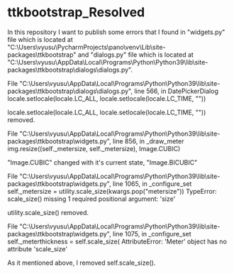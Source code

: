 # ttkbootstrap_Resolved
In this repository I want to publish some errors that I found in "widgets.py" file which is located at "C:\Users\vyusu\PycharmProjects\pano\venv\Lib\site-packages\ttkbootstrap" and "dialogs.py" file which is located at "C:\Users\vyusu\AppData\Local\Programs\Python\Python39\lib\site-packages\ttkbootstrap\dialogs\dialogs.py".

File "C:\Users\vyusu\AppData\Local\Programs\Python\Python39\lib\site-packages\ttkbootstrap\dialogs\dialogs.py", line 566, in DatePickerDialog
    locale.setlocale(locale.LC_ALL, locale.setlocale(locale.LC_TIME, ""))

locale.setlocale(locale.LC_ALL, locale.setlocale(locale.LC_TIME, "")) removed.

 File "C:\Users\vyusu\AppData\Local\Programs\Python\Python39\lib\site-packages\ttkbootstrap\widgets.py", line 856, in _draw_meter
    img.resize((self._metersize, self._metersize), Image.CUBIC)

"Image.CUBIC" changed with it's current state, "Image.BICUBIC"

 File "C:\Users\vyusu\AppData\Local\Programs\Python\Python39\lib\site-packages\ttkbootstrap\widgets.py", line 1065, in _configure_set
    self._metersize = utility.scale_size(kwargs.pop("metersize"))
TypeError: scale_size() missing 1 required positional argument: 'size'

utility.scale_size() removed.

File "C:\Users\vyusu\AppData\Local\Programs\Python\Python39\lib\site-packages\ttkbootstrap\widgets.py", line 1075, in _configure_set
    self._meterthickness = self.scale_size(
AttributeError: 'Meter' object has no attribute 'scale_size'

As it mentioned above, I removed self.scale_size().

